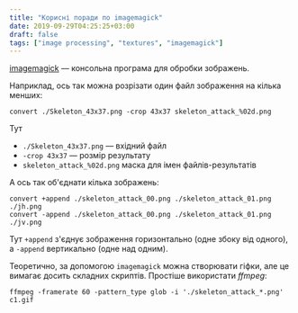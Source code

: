```yaml
---
title: "Корисні поради по imagemagick"
date: 2019-09-29T04:25:25+03:00
draft: false
tags: ["image processing", "textures", "imagemagick"]
---
```


[imagemagick](https://imagemagick.org/index.php) — консольна програма для обробки зображень.

Наприклад, ось так можна розрізати один файл зображення на кілька менших:
```
convert ./Skeleton_43x37.png -crop 43x37 skeleton_attack_%02d.png
```
Тут
* `./Skeleton_43x37.png` — вхідний файл
* `-crop 43x37` — розмір результату
* `skeleton_attack_%02d.png` маска для імен файлів-результатів

А ось так об'єднати кілька зображень:
```
convert +append ./skeleton_attack_00.png ./skeleton_attack_01.png ./jh.png
convert -append ./skeleton_attack_00.png ./skeleton_attack_01.png ./jv.png
```
Тут `+append` з'єднує зображення горизонтально (одне збоку від одного), а `-append` вертикально (одне над одним).


Теоретично, за допомогою `imagemagick` можна створювати гіфки, але це вимагає досить складних скриптів. Простіше використати _ffmpeg_:
```
ffmpeg -framerate 60 -pattern_type glob -i './skeleton_attack_*.png' c1.gif
```
